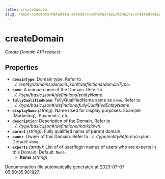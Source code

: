 ```yaml
---
title: createDomain
slug: /main-concepts/metadata-standard/schemas/api/domains/createdomain
---
```


# createDomain

*Create Domain API request*

## Properties

- **`domainType`**: Domain type. Refer to *../../entity/domains/domain.json#/definitions/domainType*.
- **`name`**: A unique name of the Domain. Refer to *../../type/basic.json#/definitions/entityName*.
- **`fullyQualifiedName`**: FullyQualifiedName same as `name`. Refer to *../../type/basic.json#/definitions/fullyQualifiedEntityName*.
- **`displayName`** *(string)*: Name used for display purposes. Example 'Marketing', 'Payments', etc.
- **`description`**: Description of the Domain. Refer to *../../type/basic.json#/definitions/markdown*.
- **`parent`** *(string)*: Fully qualified name of parent domain.
- **`owner`**: Owner of this Domain. Refer to *../../type/entityReference.json*. Default: `None`.
- **`experts`** *(array)*: List of of user/login names of users who are experts in this Domain. Default: `None`.
  - **Items** *(string)*


Documentation file automatically generated at 2023-07-07 05:50:35.981927.
